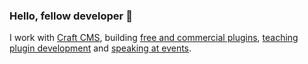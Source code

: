 ### Hello, fellow developer 👋

I work with [Craft CMS](https://craftcms.com/), building [free and commercial plugins](https://putyourlightson.com/plugins), [teaching plugin development](https://putyourlightson.com/what-we-do#training) and [speaking at events](https://craftcms.com/events/dot-all-2018/sessions/the-art-of-plugin-development).
